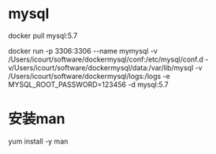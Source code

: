 
# mysql

docker pull mysql:5.7

docker run -p 3306:3306 --name mymysql -v /Users/icourt/software/dockermysql/conf:/etc/mysql/conf.d -v/Users/icourt/software/dockermysql/data:/var/lib/mysql -v /Users/icourt/software/dockermysql/logs:/logs -e MYSQL_ROOT_PASSWORD=123456 -d mysql:5.7


# 安装man

yum install -y man